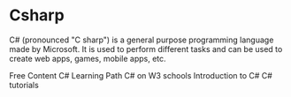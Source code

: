 # Csharp
C# (pronounced "C sharp") is a general purpose programming language made by Microsoft. It is used to perform different tasks and can be used to create web apps, games, mobile apps, etc.

<ResourceGroupTitle>Free Content</ResourceGroupTitle>
<BadgeLink colorScheme='purple' badgeText='Learn' href='https://docs.microsoft.com/en-us/learn/paths/csharp-first-steps/?WT.mc_id=dotnet-35129-website'>C# Learning Path</BadgeLink>
<BadgeLink colorScheme='purple' badgeText='Learn' href='https://www.w3schools.com/cs/index.php'>C# on W3 schools</BadgeLink>
<BadgeLink badgeText='Watch' href='/https://docs.microsoft.com/en-us/shows/CSharp-101/?WT.mc_id=Educationalcsharp-c9-scottha'>Introduction to C#</BadgeLink>
<BadgeLink badgeText='Watch' href='https://www.youtube.com/watch?v=gfkTfcpWqAY&list=PLTjRvDozrdlz3_FPXwb6lX_HoGXa09Yef'>C# tutorials</BadgeLink>
